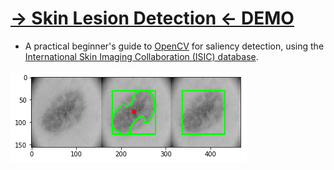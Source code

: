 # [-> Skin Lesion Detection <- DEMO](Demo.ipynb)

- A practical beginner's guide to [OpenCV](https://opencv.org/) for saliency detection, using the [International Skin Imaging Collaboration (ISIC) database](https://www.isic-archive.com/#!/topWithHeader/wideContentTop/main).

![](media/banner.png)
